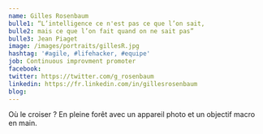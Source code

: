 ```yaml
---
name: Gilles Rosenbaum
bulle1: “L’intelligence ce n'est pas ce que l’on sait,
bulle2: mais ce que l’on fait quand on ne sait pas”
bulle3: Jean Piaget
image: /images/portraits/gillesR.jpg
hashtag: '#agile, #lifehacker, #equipe'
job: Continuous improvment promoter
facebook:
twitter: https://twitter.com/g_rosenbaum
linkedin: https://fr.linkedin.com/in/gillesrosenbaum
blog:
---
```

Où le croiser ? En pleine forêt avec un appareil photo et un objectif macro en main.
